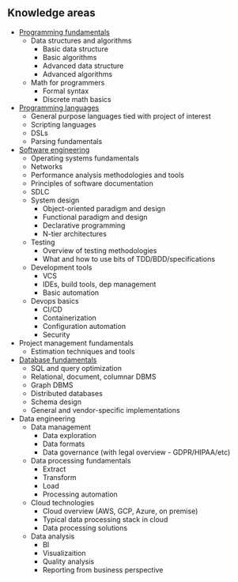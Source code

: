 ## Knowledge areas

* [Programming fundamentals](./doc/prog-fund.md)
    * Data structures and algorithms
        * Basic data structure
        * Basic algorithms
        * Advanced data structure
        * Advanced algorithms
    * Math for programmers
        * Formal syntax
        * Discrete math basics
* [Programming languages](./doc/prog-lang.md)
    * General purpose languages tied with project of interest
    * Scripting languages
    * DSLs
    * Parsing fundamentals
* [Software engineering](./doc/sw-eng.md)
    * Operating systems fundamentals
    * Networks
    * Performance analysis methodologies and tools
    * Principles of software documentation
    * SDLC
    * System design
        * Object-oriented paradigm and design
        * Functional paradigm and design
        * Declarative programming
        * N-tier architectures
    * Testing
        * Overview of testing methodologies
        * What and how to use bits of TDD/BDD/specifications
    * Development tools
        * VCS
        * IDEs, build tools, dep management
        * Basic automation
    * Devops basics
        * CI/CD
        * Containerization
        * Configuration automation
        * Security
* Project management fundamentals
    * Estimation techniques and tools
* [Database fundamentals](./doc/db-fund.md)
    * SQL and query optimization
    * Relational, document, columnar DBMS
    * Graph DBMS
    * Distributed databases
    * Schema design
    * General and vendor-specific implementations
* Data engineering
    * Data management
        * Data exploration
        * Data formats
        * Data governance (with legal overview - GDPR/HIPAA/etc)
    * Data processing fundamentals
        * Extract
        * Transform
        * Load
        * Processing automation
    * Cloud technologies
        * Cloud overview (AWS, GCP, Azure, on premise)
        * Typical data processing stack in cloud
        * Data processing solutions
    * Data analysis
        * BI
        * Visualizaition
        * Quality analysis
        * Reporting from business perspective
